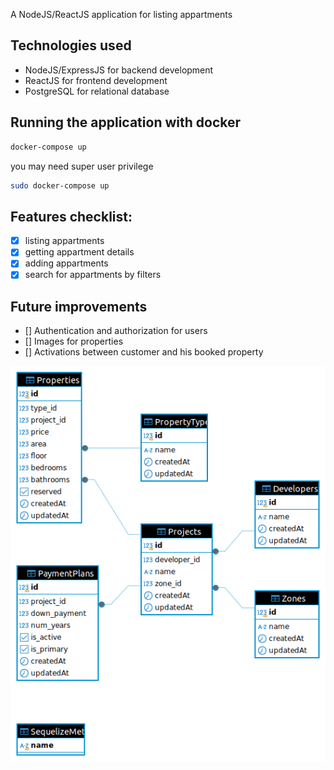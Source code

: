 A NodeJS/ReactJS application for listing appartments

## Technologies used
- NodeJS/ExpressJS for backend development
- ReactJS for frontend development
- PostgreSQL for relational database

## Running the application with docker
```bash
docker-compose up
```
you may need super user privilege
```bash
sudo docker-compose up
```

## Features checklist:
- [x] listing appartments
- [x] getting appartment details
- [x] adding appartments
- [x] search for appartments by filters

## Future improvements
- [] Authentication and authorization for users
- [] Images for properties
- [] Activations between customer and his booked property


![ER diagram for the database design](ERdiagram.png)
